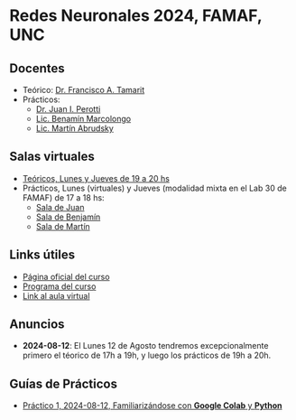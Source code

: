 # Redes Neuronales 2024, FAMAF, UNC

## Docentes

* Teórico: [Dr. Francisco A. Tamarit](mailto:francisco.tamarit@unc.edu.ar)
* Prácticos:
  * [Dr. Juan I. Perotti](mailto:juan.perotti@unc.edu.ar) 
  * [Lic. Benamín Marcolongo](mailto:benjaminmarcolongo@unc.edu.ar)
  * [Lic. Martín Abrudsky](mailto:martin.abrudsky@unc.edu.ar)  

## Salas virtuales

* [Teóricos, Lunes y Jueves de 19 a 20 hs](https://meet.google.com/mzi-bvbq-fch)
* Prácticos, Lunes (virtuales) y Jueves (modalidad mixta en el Lab 30 de FAMAF) de 17 a 18 hs:
  * [Sala de Juan](https://meet.google.com/mxn-kaid-oxe)
  * [Sala de Benjamín](https://meet.google.com/kcg-grrz-qin)
  * [Sala de Martín](https://meet.google.com/tpn-pfia-uzb)
  
## Links útiles

* [Página oficial del curso](https://www.famaf.unc.edu.ar/~ftamarit/redes2024/)
* [Programa del curso](http://www.famaf.unc.edu.ar/~ftamarit/redes2024/programa_redes_neuronales_2024.pdf)
* [Link al aula virtual](TODO)
  
## Anuncios

* **2024-08-12**: El Lunes 12 de Agosto tendremos excepcionalmente primero el téorico de 17h a 19h, y luego los prácticos de 19h a 20h.

## Guías de Prácticos

* [Práctico 1, 2024-08-12, Familiarizándose con **Google Colab** y **Python**](https://colab.research.google.com/drive/1_XV48UVE3LJh0F4wcIo8fNl3jK-10FU6?usp=sharing)
